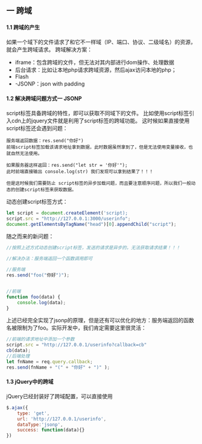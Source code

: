 ## 一 跨域
#### 1.1 跨域的产生
如果一个域下的文件请求了和它不一样域（IP、端口、协议、二级域名）的资源，就会产生跨域请求。
跨域解决方案：
- iframe：包含跨域的文件，但无法对其内部进行dom操作、处理数据
- 后台请求：比如让本地php请求跨域资源，然后ajax访问本地的php；
- Flash
- -JSONP：json with padding
#### 1.2 解决跨域问题方式一 JSONP
script标签具备跨域的特性，即可以获取不同域下的文件。
比如使用script标签引入cdn上的jquery文件就是利用了script标签的跨域功能。
这时候如果直接使用script标签还会遇到问题：
```
服务端返回数据：res.send("你好")
前端script标签加载该请求地址拿到数据，此时数据虽然拿到了，但是无法使用变量接收，也就自然无法使用。

如果服务器这样返回：res.send("let str = '你好'");
此时前端直接输出 console.log(str) 我们发现可以拿到结果了！！！

但是这时候我们需要防止 script标签的异步加载问题，而且要注意顺序问题，所以我们一般动态的创建script标签来获取数据。
```
动态创建script标签方式：
```js
let script = document.createElement('script);
script.src = "http://127.0.0.1:3000/userinfo";
document.getElementsByTagName("head")[0].appendChild("script");
```
随之而来的新问题：
```js
//按照上述方式动态创建script标签，发送的请求是异步的，无法获取请求结果！！！

//解决办法：服务端返回一个函数调用即可

//服务端
res.send("foo("你好")");


//前端
function foo(data) {
    console.log(data);
}

```

上述已经完全实现了jsonp的原理，但是还有可以优化的地方：服务端返回的函数名被限制为了foo。实际开发中，我们肯定需要这里很灵活：
```js
//前端的请求地址中添加一个参数
script.src = "http://127.0.0.1/userinfo?callback=cb"
cb(data);
//后端处理
let fnName = req.query.callback;
res.send(fnName + "(" + "你好" + ")" );
```

#### 1.3 jQuery中的跨域
jQuery已经封装好了跨域配置，可以直接使用
```js
$.ajax({
    type: 'get',
    url: 'http://127.0.0.1/userinfo',
    dataType:'jsonp',
    success: function(data){}
})
```
